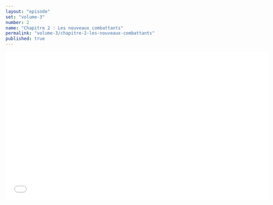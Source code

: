 ```yaml
---
layout: "episode"
set: "volume-3"
number: 2
name: "Chapitre 2 : Les nouveaux combattants"
permalink: "volume-3/chapitre-2-les-nouveaux-combattants"
published: true
---
```

<iframe width="720" height="405" src="//rutube.ru/play/embed/8078828" frameborder="0" webkitAllowFullScreen mozallowfullscreen allowfullscreen></iframe>
